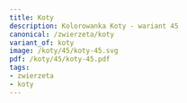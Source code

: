 ```yaml
---
title: Koty
description: Kolorowanka Koty - wariant 45
canonical: /zwierzeta/koty
variant_of: koty
image: /koty/45/koty-45.svg
pdf: /koty/45/koty-45.pdf
tags:
- zwierzeta
- koty
---
```

